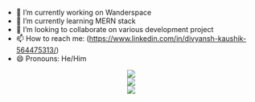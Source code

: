 

- 🔭 I’m currently working on Wanderspace
- 🌱 I’m currently learning MERN stack
- 👯 I’m looking to collaborate on various development project
- 📫 How to reach me: (https://www.linkedin.com/in/divyansh-kaushik-564475313/)
- 😄 Pronouns: He/Him


<div align="center">
  <img src="http://github-profile-summary-cards.vercel.app/api/cards/profile-details?username=Divyansh1129&theme=transparent" />
</div>

<div align="center">
  <img src="http://github-profile-summary-cards.vercel.app/api/cards/stats?username=Divyansh1129&theme=transparent" />
</div>

<div align="center">
  <img src="https://komarev.com/ghpvc/?username=Divyansh1129&label=Profile+Views&style=for-the-badge&color=grey" />
</div>
